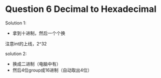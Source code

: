 # Question 6 Decimal to Hexadecimal

Solution 1:

* 拿到十进制，然后一个个换





注意int的上线，2^32



solution 2:

* 换成二进制（电脑中有）
* 然后4位group成16进制（自动取出4位）
